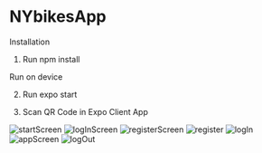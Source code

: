 # NYbikesApp
Installation

  1. Run  npm install
  
Run on device

  2. Run expo start
  
  3. Scan QR Code in Expo Client App

![startScreen](https://github.com/f-solecki/NYbikesApp/blob/master/screenshots/startScreen.jpg)
![logInScreen](https://github.com/f-solecki/NYbikesApp/blob/master/screenshots/logInScreen.jpg)
![registerScreen](https://github.com/f-solecki/NYbikesApp/blob/master/screenshots/registerScreen.jpg)
![register](https://github.com/f-solecki/NYbikesApp/blob/master/screenshots/register.jpg)
![logIn](https://github.com/f-solecki/NYbikesApp/blob/master/screenshots/logIn.jpg)
![appScreen](https://github.com/f-solecki/NYbikesApp/blob/master/screenshots/appScreen.jpg)
![logOut](https://github.com/f-solecki/NYbikesApp/blob/master/screenshots/logOut.jpg)
